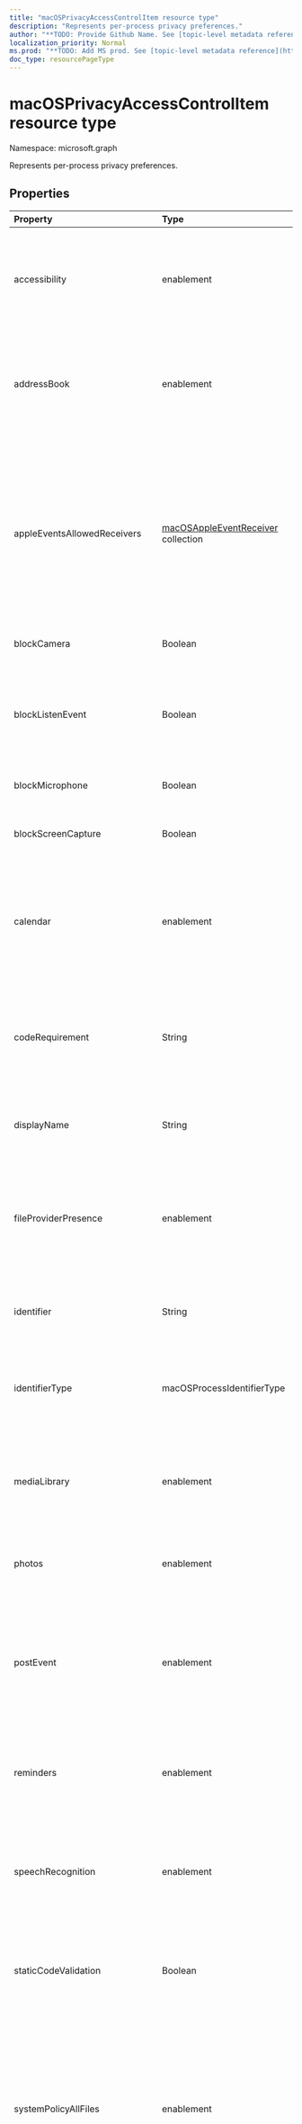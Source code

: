 ```yaml
---
title: "macOSPrivacyAccessControlItem resource type"
description: "Represents per-process privacy preferences."
author: "**TODO: Provide Github Name. See [topic-level metadata reference](https://msgo.azurewebsites.net/add/document/guidelines/metadata.html#topic-level-metadata)**"
localization_priority: Normal
ms.prod: "**TODO: Add MS prod. See [topic-level metadata reference](https://msgo.azurewebsites.net/add/document/guidelines/metadata.html#topic-level-metadata)**"
doc_type: resourcePageType
---
```


# macOSPrivacyAccessControlItem resource type

Namespace: microsoft.graph



Represents per-process privacy preferences.

## Properties
|Property|Type|Description|
|:---|:---|:---|
|accessibility|enablement|Allow the app or process to control the Mac via the Accessibility subsystem. Possible values are: `notConfigured`, `enabled`, `disabled`.|
|addressBook|enablement|Allow or block access to contact information managed by Contacts. Possible values are: `notConfigured`, `enabled`, `disabled`.|
|appleEventsAllowedReceivers|[macOSAppleEventReceiver](../resources/macosappleeventreceiver.md) collection|Allow or deny the app or process to send a restricted Apple event to another app or process. You will need to know the identifier, identifier type, and code requirement of the receiving app or process. This collection can contain a maximum of 500 elements.|
|blockCamera|Boolean|Block access to camera app.|
|blockListenEvent|Boolean|Block the app or process from listening to events from input devices such as mouse, keyboard, and trackpad.Requires macOS 10.15 or later.|
|blockMicrophone|Boolean|Block access to microphone.|
|blockScreenCapture|Boolean|Block app from capturing contents of system display. Requires macOS 10.15 or later.|
|calendar|enablement|Allow or block access to event information managed by Calendar. Possible values are: `notConfigured`, `enabled`, `disabled`.|
|codeRequirement|String|Enter the code requirement, which can be obtained with the command 'codesign –display -r –' in the Terminal app. Include everything after '=>'.|
|displayName|String|The display name of the app, process, or executable.|
|fileProviderPresence|enablement|Allow the app or process to access files managed by another app’s file provider extension. Requires macOS 10.15 or later. . Possible values are: `notConfigured`, `enabled`, `disabled`.|
|identifier|String|The bundle ID or path of the app, process, or executable.|
|identifierType|macOSProcessIdentifierType|A bundle ID is used to identify an app. A path is used to identify a process or executable. Possible values are: `bundleID`, `path`.|
|mediaLibrary|enablement|Allow or block access to music and the media library. Possible values are: `notConfigured`, `enabled`, `disabled`.|
|photos|enablement|Allow or block access to images managed by Photos. Possible values are: `notConfigured`, `enabled`, `disabled`.|
|postEvent|enablement|Control access to CoreGraphics APIs, which are used to send CGEvents to the system event stream. Possible values are: `notConfigured`, `enabled`, `disabled`.|
|reminders|enablement|Allow or block access to information managed by Reminders. Possible values are: `notConfigured`, `enabled`, `disabled`.|
|speechRecognition|enablement|Allow or block access to system speech recognition facility. Possible values are: `notConfigured`, `enabled`, `disabled`.|
|staticCodeValidation|Boolean|Statically validates the code requirement. Use this setting if the process invalidates its dynamic code signature.|
|systemPolicyAllFiles|enablement|Control access to all protected files on a device. Files might be in locations such as emails, messages, apps, and administrative settings. Apply this setting with caution. Possible values are: `notConfigured`, `enabled`, `disabled`.|
|systemPolicyDesktopFolder|enablement|Allow or block access to Desktop folder. Possible values are: `notConfigured`, `enabled`, `disabled`.|
|systemPolicyDocumentsFolder|enablement|Allow or block access to Documents folder. Possible values are: `notConfigured`, `enabled`, `disabled`.|
|systemPolicyDownloadsFolder|enablement|Allow or block access to Downloads folder. Possible values are: `notConfigured`, `enabled`, `disabled`.|
|systemPolicyNetworkVolumes|enablement|Allow or block access to network volumes. Requires macOS 10.15 or later. Possible values are: `notConfigured`, `enabled`, `disabled`.|
|systemPolicyRemovableVolumes|enablement|Control access to removable  volumes on the device, such as an external hard drive. Requires macOS 10.15 or later. Possible values are: `notConfigured`, `enabled`, `disabled`.|
|systemPolicySystemAdminFiles|enablement|Allow app or process to access files used in system administration. Possible values are: `notConfigured`, `enabled`, `disabled`.|

## Relationships
None.

## JSON representation
The following is a JSON representation of the resource.
<!-- {
  "blockType": "resource",
  "@odata.type": "microsoft.graph.macOSPrivacyAccessControlItem"
}
-->
``` json
{
  "@odata.type": "#microsoft.graph.macOSPrivacyAccessControlItem",
  "accessibility": "String",
  "addressBook": "String",
  "appleEventsAllowedReceivers": [
    {
      "@odata.type": "microsoft.graph.macOSAppleEventReceiver"
    }
  ],
  "blockCamera": "Boolean",
  "blockListenEvent": "Boolean",
  "blockMicrophone": "Boolean",
  "blockScreenCapture": "Boolean",
  "calendar": "String",
  "codeRequirement": "String",
  "displayName": "String",
  "fileProviderPresence": "String",
  "identifier": "String",
  "identifierType": "String",
  "mediaLibrary": "String",
  "photos": "String",
  "postEvent": "String",
  "reminders": "String",
  "speechRecognition": "String",
  "staticCodeValidation": "Boolean",
  "systemPolicyAllFiles": "String",
  "systemPolicyDesktopFolder": "String",
  "systemPolicyDocumentsFolder": "String",
  "systemPolicyDownloadsFolder": "String",
  "systemPolicyNetworkVolumes": "String",
  "systemPolicyRemovableVolumes": "String",
  "systemPolicySystemAdminFiles": "String"
}
```

